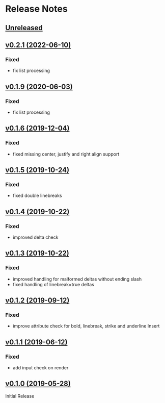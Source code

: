 # Release Notes

## [Unreleased](https://github.com/ixocreate/quill-renderer/compare/0.2.1...develop)

## [v0.2.1 (2022-06-10)](https://github.com/ixocreate/schema-package/compare/0.2.0...0.2.1)
### Fixed
- fix list processing

## [v0.1.9 (2020-06-03)](https://github.com/ixocreate/schema-package/compare/0.1.8...0.1.9)
### Fixed
- fix list processing

## [v0.1.6 (2019-12-04)](https://github.com/ixocreate/schema-package/compare/0.1.5...0.1.6)
### Fixed
- fixed missing center, justify and right align support

## [v0.1.5 (2019-10-24)](https://github.com/ixocreate/schema-package/compare/0.1.4...0.1.5)
### Fixed
- fixed double linebreaks

## [v0.1.4 (2019-10-22)](https://github.com/ixocreate/schema-package/compare/0.1.3...0.1.4)
### Fixed
- improved delta check

## [v0.1.3 (2019-10-22)](https://github.com/ixocreate/schema-package/compare/0.1.2...0.1.3)
### Fixed
- improved handling for malformed deltas without ending slash
- fixed handling of linebreak=true deltas

## [v0.1.2 (2019-09-12)](https://github.com/ixocreate/schema-package/compare/0.1.1...0.1.2)
### Fixed
- improve attribute check for bold, linebreak, strike and underline Insert

## [v0.1.1 (2019-06-12)](https://github.com/ixocreate/schema-package/compare/0.1.0...0.1.1)
### Fixed
- add input check on render

## [v0.1.0 (2019-05-28)](https://github.com/ixocreate/schema-package/compare/master...0.1.0)
Initial Release

